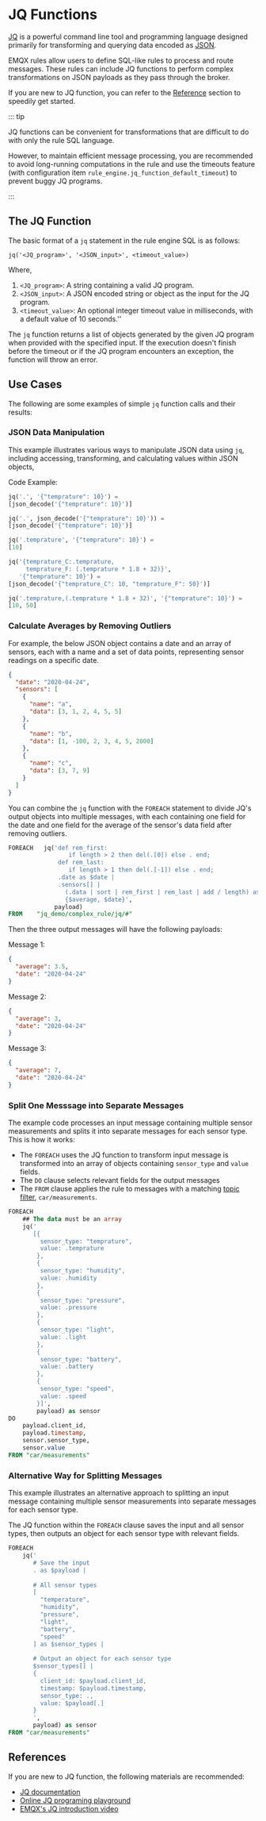 # JQ Functions

[JQ](https://stedolan.github.io/jq/) is a powerful command line tool and programming language designed primarily for transforming and querying data encoded as [JSON](https://www.json.org/json-en.html). 

EMQX rules allow users to define SQL-like rules to process and route messages. These rules can include JQ functions to perform complex transformations on JSON payloads as they pass through the broker. 

If you are new to JQ function, you can refer to the [Reference](#references) section to speedily get started. 

::: tip

JQ functions can be convenient for transformations that are difficult to do with only the rule SQL language. 

However, to maintain efficient message processing, you are recommended to avoid long-running computations in the rule and use the timeouts feature (with configuration item `rule_engine.jq_function_default_timeout`) to prevent buggy JQ programs. <!--tech review-->

:::

## The JQ Function

The basic format of a `jq` statement in the rule engine SQL is as follows:

```
jq('<JQ_program>', '<JSON_input>', <timeout_value>)
```

Where, 

1. `<JQ_program>`: A string containing a valid JQ program.
2. `<JSON_input>`: A JSON encoded string or object as the input for the JQ program.
3. `<timeout_value>`: An optional integer timeout value in milliseconds, with a default value of 10 seconds.''

The `jq` function returns a list of objects generated by the given JQ program when provided with the specified input. If the execution doesn't finish before the timeout or if the JQ program encounters an exception, the function will throw an error.

## Use Cases

The following are some examples of simple `jq` function calls
and their results:

### JSON Data Manipulation

This example illustrates various ways to manipulate JSON data using `jq`, including accessing, transforming, and calculating values within JSON objects, 

Code Example:

```SQL
jq('.', '{"temprature": 10}') =
[json_decode('{"temprature": 10}')]

jq('.', json_decode('{"temprature": 10}')) =
[json_decode('{"temprature": 10}')]

jq('.temprature', '{"temprature": 10}') =
[10]

jq('{temprature_C:.temprature,
     temprature_F: (.temprature * 1.8 + 32)}',
   '{"temprature": 10}') =
[json_decode('{"temprature_C": 10, "temprature_F": 50}')]

jq('.temprature,(.temprature * 1.8 + 32)', '{"temprature": 10}') =
[10, 50]
```

### Calculate Averages by Removing Outliers

For example, the below JSON object contains a date and an array of sensors, each with a name and a set of data points, representing sensor readings on a specific date.

```json
{
  "date": "2020-04-24",
  "sensors": [
    {
      "name": "a",
      "data": [3, 1, 2, 4, 5, 5]
    },
    {
      "name": "b",
      "data": [1, -100, 2, 3, 4, 5, 2000]
    },
    {
      "name": "c",
      "data": [3, 7, 9]
    }
  ]
}
```

You can combine the `jq` function with the `FOREACH` statement to divide JQ's output objects into multiple messages, with each containing one field for the date and one field for the average of the sensor's data field after removing outliers.

```sql
FOREACH   jq('def rem_first:
                 if length > 2 then del(.[0]) else . end;
              def rem_last:
                 if length > 1 then del(.[-1]) else . end;
              .date as $date |
              .sensors[] |
                (.data | sort | rem_first | rem_last | add / length) as $average |
                {$average, $date}',
             payload)
FROM    "jq_demo/complex_rule/jq/#"
```

Then the three output messages will have the following payloads:

Message 1:

```json
{
  "average": 3.5,
  "date": "2020-04-24"
}
```

Message 2:

```json
{
  "average": 3,
  "date": "2020-04-24"
}
```

Message 3:

```json
{
  "average": 7,
  "date": "2020-04-24"
}
```

### Split One Messsage into Separate Messages

The example code processes an input message containing multiple sensor measurements and splits it into separate messages for each sensor type. This is how it works:

- The `FOREACH` uses the JQ function to transform input message is transformed into an array of objects containing `sensor_type` and `value` fields. 
- The `DO` clause selects relevant fields for the output messages
- The `FROM` clause applies the rule to messages with a matching [topic filter](./rule-sql-events-and-fields.md), `car/measurements`.

```sql
FOREACH
    ## The data must be an array
    jq('
       [{
         sensor_type: "temprature",
         value: .temprature
        },
        {
         sensor_type: "humidity",
         value: .humidity
        },
        {
         sensor_type: "pressure",
         value: .pressure
        },
        {
         sensor_type: "light",
         value: .light
        },
        {
         sensor_type: "battery",
         value: .battery
        },
        {
         sensor_type: "speed",
         value: .speed
        }]',
        payload) as sensor  
DO
    payload.client_id,
    payload.timestamp,
    sensor.sensor_type,
    sensor.value
FROM "car/measurements"
```

### Alternative Way for Splitting Messages

This example illustrates an alternative approach to splitting an input message containing multiple sensor measurements into separate messages for each sensor type. 

The JQ function within the `FOREACH` clause saves the input and all sensor types, then outputs an object for each sensor type with relevant fields. 

```sql
FOREACH
    jq('
       # Save the input
       . as $payload |
       
       # All sensor types
       [ 
         "temperature",
         "humidity",
         "pressure",
         "light",
         "battery",
         "speed" 
       ] as $sensor_types |
       
       # Output an object for each sensor type
       $sensor_types[] |
       {
         client_id: $payload.client_id,
         timestamp: $payload.timestamp,
         sensor_type: .,
         value: $payload[.] 
       }
       ',
       payload) as sensor  
FROM "car/measurements"
```

## References

If you are new to JQ function, the following materials are recommended: 

-  [JQ documentation](https://stedolan.github.io/jq/manual/)
- [Online JQ programing playground](https://jqplay.org/)
- [EMQX's JQ introduction video](https://www.youtube.com/watch?v=_GwF8zvhNcQ)

